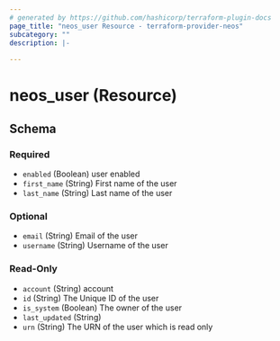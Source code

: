 ```yaml
---
# generated by https://github.com/hashicorp/terraform-plugin-docs
page_title: "neos_user Resource - terraform-provider-neos"
subcategory: ""
description: |-
  
---
```


# neos_user (Resource)





<!-- schema generated by tfplugindocs -->
## Schema

### Required

- `enabled` (Boolean) user enabled
- `first_name` (String) First name of the user
- `last_name` (String) Last name of the user

### Optional

- `email` (String) Email of the user
- `username` (String) Username of the user

### Read-Only

- `account` (String) account
- `id` (String) The Unique ID of the user
- `is_system` (Boolean) The owner of the user
- `last_updated` (String)
- `urn` (String) The URN of the user which is read only
